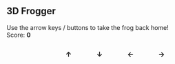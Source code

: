 ## 3D Frogger

<div>
Use the arrow keys / buttons to take the frog back home!
</div>

<style>
    .webGLContainer {
        display: flex;
        justify-content: center;
    }
    .controls {
        display: flex;
        justify-content: center;
        flex-wrap: wrap;
    }
    .button {
        display: flex;
        align-items: center;
        justify-content: center;
        width: 2.5rem;
        height: 2.5rem;
        margin: 0 1rem;
        background: var(--gray);
        font-weight: bold;
        font-size: 1rem;
        cursor: pointer;
        user-select: none;
    }
    #score, #status {
        user-select: none;
    }
    #status {
        height: 1.1rem;
    }
    @media (max-width: 767px) {
        #webGLCanvas {
            max-width: 300px;
        }
    }
</style>

<script type="text/javascript" src="./gl-matrix.js"></script>
<script type="text/javascript" src="./frogger.js"></script>
<script type="text/javascript">
    window.onload = function() {
        main();
    };
    function triggerKeydown(key) {
        var event = new KeyboardEvent('keydown', { code: key });
        document.dispatchEvent(event);
    }
</script>

<div id="score">Score: <b class="green">0</b></div>
<div id="status"></div>
<div class="webGLContainer">
    <canvas id="webGLCanvas" width="500" height="500"></canvas>
</div>
<div class="controls">
    <div class="button" id="up" onclick="triggerKeydown('ArrowUp')">↑</div>
    <div class="button" id="down" onclick="triggerKeydown('ArrowDown')">↓</div>
    <div class="button" id="left" onclick="triggerKeydown('ArrowLeft')">←</div>
    <div class="button" id="right" onclick="triggerKeydown('ArrowRight')">→</div>
</div>
